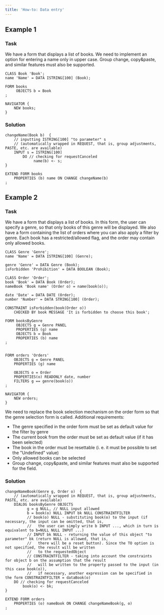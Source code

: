```yaml
---
title: 'How-to: Data entry'
---
```


## Example 1

### Task

We have a form that displays a list of books. We need to implement an option for entering a name only in upper case. Group change, copy&paste, and similar features must also be supported.

```lsf
CLASS Book 'Book';
name 'Name' = DATA ISTRING[100] (Book);

FORM books
     OBJECTS b = Book
;

NAVIGATOR {
    NEW books;
}
```

### Solution

```lsf
changeName(Book b)  {
    // inputting ISTRING[100] "to parameter" s 
    // (automatically wrapped in REQUEST, that is, group adjustments, PASTE, etc. are available)
    INPUT s = ISTRING[100] 
        DO // checking for requestCanceled
             name(b) <- s;
}

EXTEND FORM books
    PROPERTIES (b) name ON CHANGE changeName(b)
;
```

  

## Example 2

### Task

We have a form that displays a list of books. In this form, the user can specify a genre, so that only books of this genre will be displayed. We also have a form containing the list of orders where you can also apply a filter by genre. Each book has a restricted/allowed flag, and the order may contain only allowed books.

```lsf
CLASS Genre 'Genre';
name 'Name' = DATA ISTRING[100] (Genre);

genre 'Genre' = DATA Genre (Book);
isForbidden 'Prohibition' = DATA BOOLEAN (Book);

CLASS Order 'Order';
book 'Book' = DATA Book (Order);
nameBook 'Book name' (Order o) = name(book(o));

date 'Date' = DATA DATE (Order);
number 'Number' = DATA STRING[100] (Order);

CONSTRAINT isForbidden(book(Order o))
    CHECKED BY book MESSAGE 'It is forbidden to choose this book';

FORM booksByGenre
     OBJECTS g = Genre PANEL
     PROPERTIES (g) name
     OBJECTS b = Book
     PROPERTIES (b) name
;


FORM orders 'Orders'
    OBJECTS g = Genre PANEL
    PROPERTIES (g) name

    OBJECTS o = Order
    PROPERTIES(o) READONLY date, number
    FILTERS g == genre(book(o))
;

NAVIGATOR {
    NEW orders;
}
```

We need to replace the book selection mechanism on the order form so that the genre selection form is called. Additional requirements:

-   The genre specified in the order form must be set as default value for the filter by genre
-   The current book from the order must be set as default value (if it has been selected)
-   The book in the order must be resettable (i. e. it must be possible to set the "Undefined" value)
-   Only allowed books can be selected
-   Group change, copy&paste, and similar features must also be supported for the field.

### Solution

```lsf
changeNameBook(Genre g, Order o)  {
    // (automatically wrapped in REQUEST, that is, group adjustments, PASTE, etc. are available)
    DIALOG booksByGenre OBJECTS 
          g = g NULL, // NULL input allowed
          b = book(o) NULL INPUT bk NULL CONSTRAINTFILTER
          // book(o) NULL - substituting book(o) to the input (if necessary, the input can be omitted, that is, 
          //   the user can simply write b INPUT ..., which in turn is equivalent to b=NULL NULL INPUT ...)
          // INPUT bk NULL - returning the value of this object "to parameter" bk (return NULL is allowed, that is, 
          //   there will be a reset button). Since the TO option is not specified, the result will be written 
          //   to the requestedObject
          // CONSTRAINTFILTER - taking into account the constraints for object b on the assumption that the result 
          //   will be written to the property passed to the input (in this case book(o)),
          //   if necessary, another expression can be specified in the form CONSTRAINTFILTER = dataBook(o)
    DO // checking for requestCanceled
        book(o) <- bk;
}

EXTEND FORM orders
    PROPERTIES (o) nameBook ON CHANGE changeNameBook(g, o)
;
```

  
